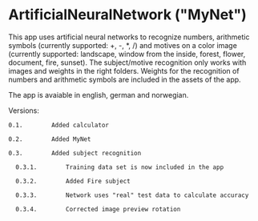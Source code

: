 # ArtificialNeuralNetwork ("MyNet")

This app uses artificial neural networks to recognize numbers, arithmetic symbols (currently supported: +, -, *, /) and motives on a color image (currently supported: landscape, window from the inside, forest, flower, document, fire, sunset).
The subject/motive recognition only works with images and weights in the right folders. Weights for the recognition of numbers and arithmetic symbols are included in the assets of the app.

The app is avaiable in english, german and norwegian.

Versions:

    0.1.		Added calculator

    0.2.		Added MyNet

    0.3.		Added subject recognition
    
      0.3.1.        Training data set is now included in the app

      0.3.2.        Added Fire subject

      0.3.3.        Network uses "real" test data to calculate accuracy

      0.3.4.        Corrected image preview rotation

